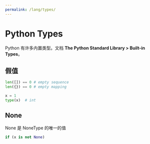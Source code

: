 ```yaml
---
permalink: /lang/types/
---
```


# Python Types

Python 有许多内置类型。文档 **The Python Standard Library > Built-in Types**。

## 假值

```py
len([]) == 0 # empty sequence
len({}) == 0 # empty mapping
```

```py
x = 1
type(x)  # int
```

## None

None 是 NoneType 的唯一的值

```py
if (x is not None)
```
<!--
## Types 转换


## Type Hints

<https://github.com/python/mypy>
 -->


